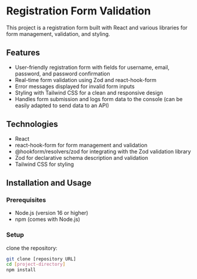 # Registration Form Validation

This project is a registration form built with React and various libraries for form management, validation, and styling.

## Features

- User-friendly registration form with fields for username, email, password, and password confirmation
- Real-time form validation using Zod and react-hook-form
- Error messages displayed for invalid form inputs
- Styling with Tailwind CSS for a clean and responsive design
- Handles form submission and logs form data to the console (can be easily adapted to send data to an API)

## Technologies

- React
- react-hook-form for form management and validation
- @hookform/resolvers/zod for integrating with the Zod validation library
- Zod for declarative schema description and validation
- Tailwind CSS for styling

## Installation and Usage

### Prerequisites
- Node.js (version 16 or higher)
- npm (comes with Node.js)

### Setup
clone the repository:
```bash
git clone [repository URL]
cd [project-directory]
npm install

